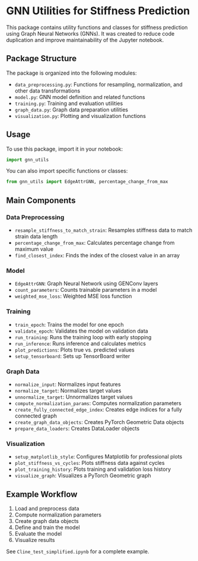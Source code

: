 # GNN Utilities for Stiffness Prediction

This package contains utility functions and classes for stiffness prediction using Graph Neural Networks (GNNs). It was created to reduce code duplication and improve maintainability of the Jupyter notebook.

## Package Structure

The package is organized into the following modules:

- `data_preprocessing.py`: Functions for resampling, normalization, and other data transformations
- `model.py`: GNN model definition and related functions
- `training.py`: Training and evaluation utilities
- `graph_data.py`: Graph data preparation utilities
- `visualization.py`: Plotting and visualization functions

## Usage

To use this package, import it in your notebook:

```python
import gnn_utils
```

You can also import specific functions or classes:

```python
from gnn_utils import EdgeAttrGNN, percentage_change_from_max
```

## Main Components

### Data Preprocessing

- `resample_stiffness_to_match_strain`: Resamples stiffness data to match strain data length
- `percentage_change_from_max`: Calculates percentage change from maximum value
- `find_closest_index`: Finds the index of the closest value in an array

### Model

- `EdgeAttrGNN`: Graph Neural Network using GENConv layers
- `count_parameters`: Counts trainable parameters in a model
- `weighted_mse_loss`: Weighted MSE loss function

### Training

- `train_epoch`: Trains the model for one epoch
- `validate_epoch`: Validates the model on validation data
- `run_training`: Runs the training loop with early stopping
- `run_inference`: Runs inference and calculates metrics
- `plot_predictions`: Plots true vs. predicted values
- `setup_tensorboard`: Sets up TensorBoard writer

### Graph Data

- `normalize_input`: Normalizes input features
- `normalize_target`: Normalizes target values
- `unnormalize_target`: Unnormalizes target values
- `compute_normalization_params`: Computes normalization parameters
- `create_fully_connected_edge_index`: Creates edge indices for a fully connected graph
- `create_graph_data_objects`: Creates PyTorch Geometric Data objects
- `prepare_data_loaders`: Creates DataLoader objects

### Visualization

- `setup_matplotlib_style`: Configures Matplotlib for professional plots
- `plot_stiffness_vs_cycles`: Plots stiffness data against cycles
- `plot_training_history`: Plots training and validation loss history
- `visualize_graph`: Visualizes a PyTorch Geometric graph

## Example Workflow

1. Load and preprocess data
2. Compute normalization parameters
3. Create graph data objects
4. Define and train the model
5. Evaluate the model
6. Visualize results

See `Cline_test_simplified.ipynb` for a complete example.